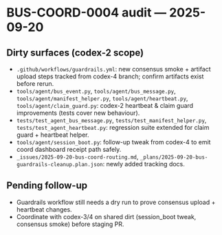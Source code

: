 # BUS-COORD-0004 audit — 2025-09-20

## Dirty surfaces (codex-2 scope)
- `.github/workflows/guardrails.yml`: new consensus smoke + artifact upload steps tracked from codex-4 branch; confirm artifacts exist before rerun.
- `tools/agent/bus_event.py`, `tools/agent/bus_message.py`, `tools/agent/manifest_helper.py`, `tools/agent/heartbeat.py`, `tools/agent/claim_guard.py`: codex-2 heartbeat & claim guard improvements (tests cover new behaviour).
- `tests/test_agent_bus_message.py`, `tests/test_manifest_helper.py`, `tests/test_agent_heartbeat.py`: regression suite extended for claim guard + heartbeat helper.
- `tools/agent/session_boot.py`: follow-up tweak from codex-4 to emit coord dashboard receipt path safely.
- `_issues/2025-09-20-bus-coord-routing.md`, `_plans/2025-09-20-bus-guardrails-cleanup.plan.json`: newly added tracking docs.

## Pending follow-up
- Guardrails workflow still needs a dry run to prove consensus upload + heartbeat changes.
- Coordinate with codex-3/4 on shared dirt (session_boot tweak, consensus smoke) before staging PR.
